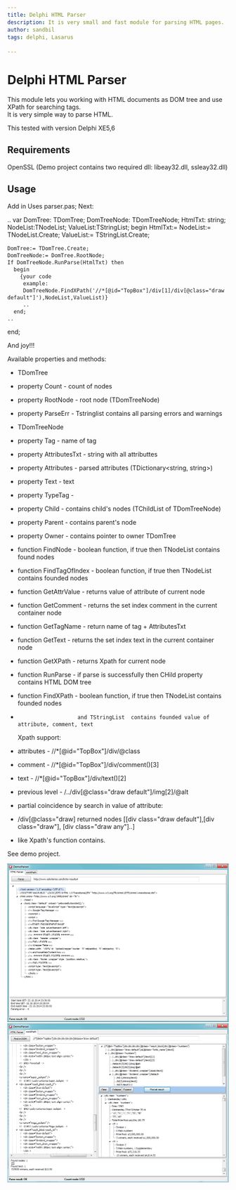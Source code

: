 ```yaml
---
title: Delphi HTML Parser
description: It is very small and fast module for parsing HTML pages.  
author: sandbil
tags: delphi, Lasarus

---
```

Delphi HTML Parser
=========
This module lets you working with HTML documents as DOM tree and use XPath for searching tags.  
It is very simple way to parse HTML.   
 


This tested with version Delphi XE5,6   

## Requirements
  OpenSSL 
  (Demo project contains two required dll: libeay32.dll, ssleay32.dll)
    
    
    
## Usage

  Add in Uses  parser.pas;
  Next:
  
  ..
  var
    DomTree: TDomTree;
    DomTreeNode: TDomTreeNode;
	HtmlTxt: string;
	NodeList:TNodeList;
	ValueList:TStringList;
  begin
    HtmlTxt:=
	NodeList:= TNodeList.Create;
    ValueList:= TStringList.Create;

    DomTree:= TDomTree.Create;
    DomTreeNode:= DomTree.RootNode;
	If DomTreeNode.RunParse(HtmlTxt) then
      begin
	    {your code
		 example:
		 DomTreeNode.FindXPath('//*[@id="TopBox"]/div[1]/div[@class="draw default"]'),NodeList,ValueList)}
		 ..
	  end;	
	..  
  end;  
  
   And joy!!!

 Available properties and methods:
*  TDomTree
*  property Count - count of nodes
*  property RootNode - root node (TDomTreeNode)
*  property ParseErr - Tstringlist contains all parsing errors and warnings

*  TDomTreeNode
*   property Tag - name of tag
*   property AttributesTxt - string with all attributtes
*   property Attributes - parsed attributes (TDictionary<string, string>)
*   property Text - text
*   property TypeTag  -
*   property Child - contains child's nodes (TChildList of TDomTreeNode)
*   property Parent - contains parent's node
*   property Owner - contains pointer to owner TDomTree
*   function FindNode - boolean function, if true then  TNodeList contains found nodes
*   function FindTagOfIndex - boolean function, if true then  TNodeList contains founded nodes
*   function GetAttrValue - returns value of attribute of current node
*   function GetComment - returns the set index comment in the current container node
*   function GetTagName - return name of tag + AttributesTxt
*   function GetText - returns the set index text in the current container node
*   function GetXPath - returns Xpath for current node
*   function RunParse - if parse is successfully then CHild property contains HTML DOM tree
*   function FindXPath - boolean function, if true then  TNodeList contains founded nodes
*                        and TStringList  contains founded value of attribute, comment, text

   Xpath  support:
*   attributes     - //*[@id="TopBox"]/div/@class
*   comment        - //*[@id="TopBox"]/div/comment()[3]
*   text           - //*[@id="TopBox"]/div/text()[2]
*   previous level - /../div[@class="draw default"]/img[2]/@alt
   
*   partial coincidence by search in value of attribute:
*   /div[@class="draw] returned nodes [[div class="draw default"],[div class="draw"], [div class="draw any"]..]  
*   like  Xpath's function contains.
   
   See demo project.

   
[![screenshot1](/demo/Parse.png?raw=true)](/demo/Parse.png?raw=true)
[![screenshot2](/demo/Xpath.png)](/Xpath.png)

